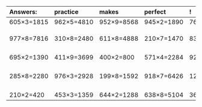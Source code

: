 | Answers: | practice | makes | perfect | ! |
| :--- | :--- | :--- | :--- | :--- |
| 605×3=1815 | 962×5=4810 | 952×9=8568 | 945×2=1890 | 762×9=6858 | 
|   |   |   |   |   | 
|   |   |   |   |   | 
|   |   |   |   |   | 
| 977×8=7816 | 310×8=2480 | 611×8=4888 | 210×7=1470 | 832×6=4992 | 
|   |   |   |   |   | 
|   |   |   |   |   | 
|   |   |   |   |   | 
|   |   |   |   |   | 
| 695×2=1390 | 411×9=3699 | 400×2=800 | 571×4=2284 | 922×2=1844 | 
|   |   |   |   |   | 
|   |   |   |   |   | 
|   |   |   |   |   | 
|   |   |   |   |   | 
| 285×8=2280 | 976×3=2928 | 199×8=1592 | 918×7=6426 | 125×7=875 | 
|   |   |   |   |   | 
|   |   |   |   |   | 
|   |   |   |   |   | 
|   |   |   |   |   | 
| 210×2=420 | 453×3=1359 | 644×2=1288 | 638×8=5104 | 369×6=2214 | 
